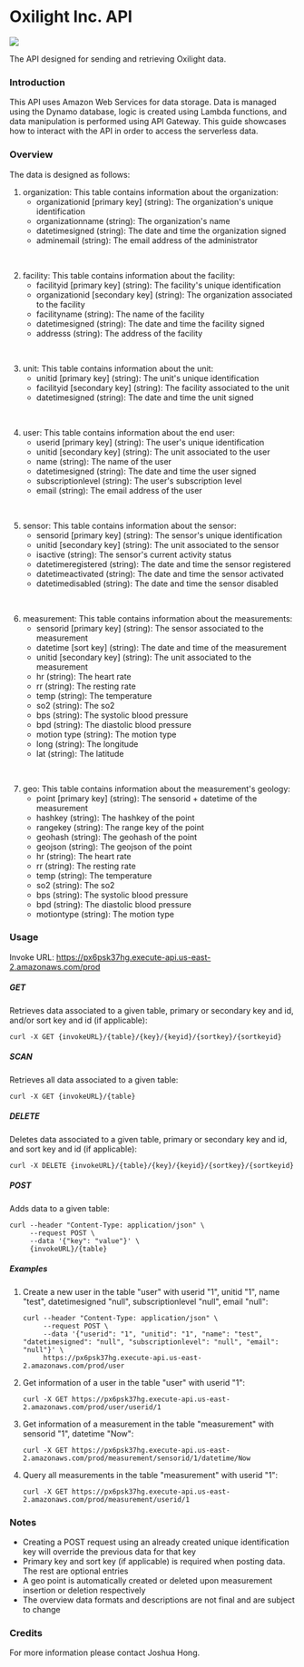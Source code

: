# Oxilight Inc. API
![](https://d1p9wirkq0k00v.cloudfront.net/wp-content/uploads/2017/11/28074553/oxilight.png)

The API designed for sending and retrieving Oxilight data.

### Introduction
This API uses Amazon Web Services for data storage. Data is managed using the Dynamo database, logic is created using Lambda functions, and data manipulation is performed using API Gateway. This guide showcases how to interact with the API in order to access the serverless data.

### Overview
The data is designed as follows:
1. organization: This table contains information about the organization:
    * organizationid [primary key] (string): The organization's unique identification
    * organizationname (string): The organization's name
    * datetimesigned (string): The date and time the organization signed
    * adminemail (string): The email address of the administrator
<br />

2. facility: This table contains information about the facility:
    * facilityid [primary key] (string): The facility's unique identification
    * organizationid [secondary key] (string): The organization associated to the facility
    * facilityname (string): The name of the facility
    * datetimesigned (string): The date and time the facility signed
    * addresss (string): The address of the facility
<br />

3. unit: This table contains information about the unit:
    * unitid [primary key] (string): The unit's unique identification
    * facilityid [secondary key] (string): The facility associated to the unit
    * datetimesigned (string): The date and time the unit signed
<br />

4. user: This table contains information about the end user:
    * userid [primary key] (string): The user's unique identification
    * unitid [secondary key] (string): The unit associated to the user
    * name (string): The name of the user
    * datetimesigned (string): The date and time the user signed
    * subscriptionlevel (string): The user's subscription level
    * email (string): The email address of the user
<br />

5. sensor: This table contains information about the sensor:
    * sensorid [primary key] (string): The sensor's unique identification
    * unitid [secondary key] (string): The unit associated to the sensor
    * isactive (string): The sensor's current activity status
    * datetimeregistered (string): The date and time the sensor registered
    * datetimeactivated (string): The date and time the sensor activated
    * datetimedisabled (string): The date and time the sensor disabled
<br />

6. measurement: This table contains information about the measurements:
    * sensorid [primary key] (string): The sensor associated to the measurement
    * datetime [sort key] (string): The date and time of the measurement
    * unitid [secondary key] (string): The unit associated to the measurement
    * hr (string): The heart rate
    * rr (string): The resting rate
    * temp (string): The temperature
    * so2 (string): The so2
    * bps (string): The systolic blood pressure
    * bpd (string): The diastolic blood pressure
    * motion type (string): The motion type
    * long (string): The longitude
    * lat (string): The latitude
<br />

7. geo: This table contains information about the measurement's geology:
    * point [primary key] (string): The sensorid + datetime of the measurement
    * hashkey (string): The hashkey of the point
    * rangekey (string): The range key of the point
    * geohash (string): The geohash of the point
    * geojson (string): The geojson of the point
    * hr (string): The heart rate
    * rr (string): The resting rate
    * temp (string): The temperature
    * so2 (string): The so2
    * bps (string): The systolic blood pressure
    * bpd (string): The diastolic blood pressure
    * motiontype (string): The motion type

### Usage
Invoke URL:  https://px6psk37hg.execute-api.us-east-2.amazonaws.com/prod
##### GET
Retrieves data associated to a given table, primary or secondary key and id, and/or sort key and id (if applicable):
```
curl -X GET {invokeURL}/{table}/{key}/{keyid}/{sortkey}/{sortkeyid}
```
##### SCAN
Retrieves all data associated to a given table:
```
curl -X GET {invokeURL}/{table}
```
##### DELETE
Deletes data associated to a given table, primary or secondary key and id, and sort key and id (if applicable):
```
curl -X DELETE {invokeURL}/{table}/{key}/{keyid}/{sortkey}/{sortkeyid}
```
##### POST
Adds data to a given table:
```
curl --header "Content-Type: application/json" \
     --request POST \
     --data '{"key": "value"}' \
     {invokeURL}/{table}
```

##### Examples
1. Create a new user in the table "user" with userid "1", unitid "1", name "test", datetimesigned "null", subscriptionlevel "null", email "null":
    ```
    curl --header "Content-Type: application/json" \
         --request POST \
         --data '{"userid": "1", "unitid": "1", "name": "test", "datetimesigned": "null", "subscriptionlevel": "null", "email": "null"}' \
         https://px6psk37hg.execute-api.us-east-2.amazonaws.com/prod/user
    ```
2. Get information of a user in the table "user" with userid "1":
    ```
    curl -X GET https://px6psk37hg.execute-api.us-east-2.amazonaws.com/prod/user/userid/1
    ```
3. Get information of a measurement in the table "measurement" with sensorid "1", datetime "Now":
    ```
    curl -X GET https://px6psk37hg.execute-api.us-east-2.amazonaws.com/prod/measurement/sensorid/1/datetime/Now
    ```
4. Query all measurements in the table "measurement" with userid "1":
    ```
    curl -X GET https://px6psk37hg.execute-api.us-east-2.amazonaws.com/prod/measurement/userid/1
    ```

### Notes
* Creating a POST request using an already created unique identification key will override the previous data for that key
* Primary key and sort key (if applicable) is required when posting data. The rest are optional entries
* A geo point is automatically created or deleted upon measurement insertion or deletion respectively
* The overview data formats and descriptions are not final and are subject to change

### Credits
For more information please contact Joshua Hong.
